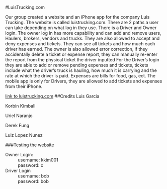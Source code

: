 #LuisTrucking.com

Our group created a website and an iPhone app for the company Luis Trucking. The website is called luistrucking.com. There are 2 paths a user can take depending on what log in they use. There is a Driver and Owner login.
The owner log in has more capability and can add and remove users, Haulers, brokers, vendors and trucks. They are also allowed to accept and deny expenses and tickets. They can see all tickets and how much each driver has earned. The owner is also allowed error correction, if they accidentally delete a ticket or expense report, they can manually re-enter the report from the physical ticket the driver inputted 
For the Driver’s login they are able to add or remove pending expenses and tickets, tickets include what the driver’s truck is hauling, how much it is carrying and the rate at which the driver is paid. Expenses are bills for food, gas, ect.
The mobile app is only for Drivers, they are allowed to add tickets and expenses from their iPhone.

[link to luistrucking.com](http://luistrucking.com/)
##Credits
Luis Garcia

Korbin Kimball

Uriel Naranjo

Derek Fung

Luiz Lopez Nunez

###Testing the website

<dl>
  <dt>Owner Login:</dt>
  <dd>username: kkim001</dd>
  <dd>password: c</dd>
  <dt>Driver Login</dt>
  <dd>username: bob</dd>
  <dd>password: bob</dd>
</dl>
